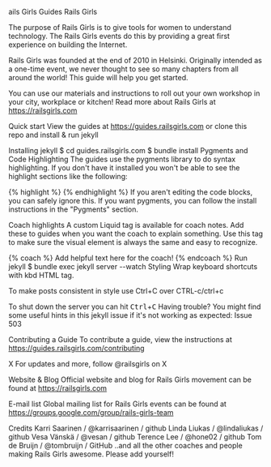 ails Girls Guides
Rails Girls

The purpose of Rails Girls is to give tools for women to understand technology. The Rails Girls events do this by providing a great first experience on building the Internet.

Rails Girls was founded at the end of 2010 in Helsinki. Originally intended as a one-time event, we never thought to see so many chapters from all around the world! This guide will help you get started.

You can use our materials and instructions to roll out your own workshop in your city, workplace or kitchen! Read more about Rails Girls at https://railsgirls.com

Quick start
View the guides at https://guides.railsgirls.com or clone this repo and install & run jekyll

Installing jekyll
$ cd guides.railsgirls.com
$ bundle install
Pygments and Code Highlighting
The guides use the pygments library to do syntax highlighting. If you don't have it installed you won't be able to see the highlight sections like the following:

{% highlight %}
{% endhighlight %}
If you aren't editing the code blocks, you can safely ignore this. If you want pygments, you can follow the install instructions in the "Pygments" section.

Coach highlights
A custom Liquid tag is available for coach notes. Add these to guides when you want the coach to explain something. Use this tag to make sure the visual element is always the same and easy to recognize.

{% coach %}
Add helpful text here for the coach!
{% endcoach %}
Run jekyll
$ bundle exec jekyll server --watch
Styling
Wrap keyboard shortcuts with kbd HTML tag.

To make posts consistent in style use Ctrl+C over CTRL-c/ctrl+c

To shut down the server you can hit <kbd>Ctrl</kbd>+<kbd>C</kbd>
Having trouble?
You might find some useful hints in this jekyll issue if it's not working as expected: Issue 503

Contributing a Guide
To contribute a guide, view the instructions at https://guides.railsgirls.com/contributing

X
For updates and more, follow @railsgirls on X

Website & Blog
Official website and blog for Rails Girls movement can be found at https://railsgirls.com

E-mail list
Global mailing list for Rails Girls events can be found at https://groups.google.com/group/rails-girls-team

Credits
Karri Saarinen / @karrisaarinen / github
Linda Liukas / @lindaliukas / github
Vesa Vänskä / @vesan / github
Terence Lee / @hone02 / github
Tom de Bruijn / @tombruijn / GitHub
..and all the other coaches and people making Rails Girls awesome. Please add yourself!